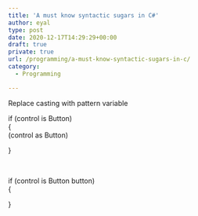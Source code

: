 ```yaml
---
title: 'A must know syntactic sugars in C#'
author: eyal
type: post
date: 2020-12-17T14:29:29+00:00
draft: true
private: true
url: /programming/a-must-know-syntactic-sugars-in-c/
category:
  - Programming

---
```

Replace casting with pattern variable

if (control is Button)  
{  
(control as Button)

}

&nbsp;

if (control is Button button)  
{

}